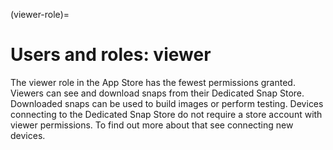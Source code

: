 (viewer-role)=
# Users and roles: viewer

The viewer role in the App Store has the fewest permissions granted. Viewers can see and download snaps from their Dedicated Snap Store. Downloaded snaps can be used to build images or perform testing.
Devices connecting to the Dedicated Snap Store do not require a store account with viewer permissions. To find out more about that see connecting new devices.
